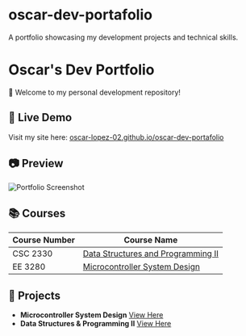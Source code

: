 # oscar-dev-portafolio
A portfolio showcasing my development projects and technical skills.

# Oscar's Dev Portfolio  
🚀 Welcome to my personal development repository!  

## 🔗 Live Demo  
Visit my site here: [oscar-lopez-02.github.io/oscar-dev-portafolio](https://oscar-lopez-02.github.io/oscar-dev-portafolio)  

## 📷 Preview  
![Portfolio Screenshot](https://oscar-lopez-02.github.io/oscar-dev-portafolio/preview.png)  

## 📚 Courses  

| Course Number | Course Name |  
|--------------|-------------|  
| CSC 2330 | [Data Structures and Programming II](Data-Structures-and-Programming-2/Data-Structures-and-Programming-2.html) |  
| EE 3280 | [Microcontroller System Design](Microcontroller-System-Design/Microcontroller-System-Design.html) |  


## 📂 Projects  
- **Microcontroller System Design**  [View Here](Microcontroller-System-Design/)  
- **Data Structures & Programming II** [View Here](Data-Structures-and-Programming-2/)  
